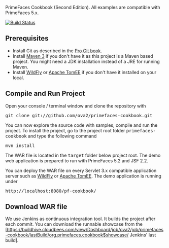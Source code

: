 PrimeFaces Cookbook (Second Edition). All examples are compatible with PrimeFaces 5.x.

[![Build Status](https://travis-ci.org/ova2/primefaces-cookbook.svg)](https://travis-ci.org/ova2/primefaces-cookbook)

Prerequisites
-------------

* Install Git as described in the [Pro Git book][Pro-Git-book].
* Install [Maven 3][Maven-3] if you don't have it as this project is a Maven based project. You might need a JDK installation instead of a JRE for running Maven.
* Install [WildFly][WildFly] or [Apache TomEE][Apache-TomEE] if you don't have it installed on your local.

Compile and Run Project
-----------------------

Open your console / terminal window and clone the repository with

<pre>
git clone git://github.com/ova2/primefaces-cookbook.git
</pre>

You can now explore the source code with samples, compile and run the project. To install the project, go to the project root folder <tt>primefaces-cookbook</tt> and type the following command

<pre>
mvn install
</pre>

The WAR file is located in the <tt>target</tt> folder below project root. The demo web application is prepared to run with PrimeFaces 5.2 and JSF 2.2.

You can deploy the WAR file on every Servlet 3.x compatible application server such as [WildFly][WildFly] or [Apache TomEE][Apache-TomEE].
The demo application is running under

<pre>
http://localhost:8080/pf-cookbook/
</pre>

Download WAR file
-----------------

We use Jenkins as continuous integration tool. It builds the project after each commit. You can download the runnable showcase from the [https://buildhive.cloudbees.com/view/Dashboard/job/ova2/job/primefaces-cookbook/lastBuild/org.primefaces.cookbook$showcase/ Jenkins' last build].

[Pro-Git-book]: http://git-scm.com/book/en/Getting-Started-Installing-Git
[Maven-3]: http://maven.apache.org/
[WildFly]: http://wildfly.org/downloads
[Apache-TomEE]: http://tomee.apache.org/downloads.html
